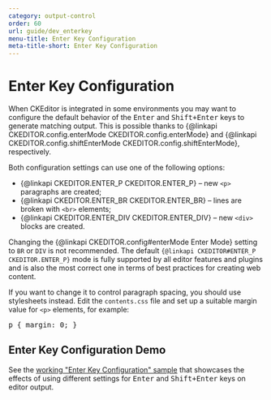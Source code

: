 ```yaml
---
category: output-control
order: 60
url: guide/dev_enterkey
menu-title: Enter Key Configuration
meta-title-short: Enter Key Configuration
---
```

<!--
Copyright (c) 2003-2017, CKSource - Frederico Knabben. All rights reserved.
For licensing, see LICENSE.md.
-->

# Enter Key Configuration

When CKEditor is integrated in some environments you may want to configure the default behavior of the <kbd>Enter</kbd> and <kbd>Shift+Enter</kbd> keys to generate matching output. This is possible thanks to {@linkapi CKEDITOR.config.enterMode CKEDITOR.config.enterMode} and {@linkapi CKEDITOR.config.shiftEnterMode CKEDITOR.config.shiftEnterMode}, respectively.

Both configuration settings can use one of the following options:

* {@linkapi CKEDITOR.ENTER_P CKEDITOR.ENTER_P} &ndash; new `<p>` paragraphs are created;
* {@linkapi CKEDITOR.ENTER_BR CKEDITOR.ENTER_BR} &ndash; lines are broken with `<br>` elements;
* {@linkapi CKEDITOR.ENTER_DIV CKEDITOR.ENTER_DIV} &ndash; new `<div>` blocks are created.

<info-box hint=""> <p> 	Changing the {@linkapi CKEDITOR.config#enterMode Enter Mode} 	setting to <code>BR</code> or <code>DIV</code> is not recommended. The default 	<code>{@linkapi CKEDITOR#ENTER_P CKEDITOR.ENTER_P}</code> 	mode is fully supported by all editor features and plugins and is also the most correct one 	in terms of best practices for creating web content. </p> <p> 	If you want to change it to control paragraph spacing, you should use stylesheets instead. Edit the 	<code>contents.css</code> file and set up a suitable margin value for <code>&lt;p&gt;</code> 	elements, for example: <pre>p { margin: 0; }</pre> </p>
</info-box>

## Enter Key Configuration Demo

See the [working "Enter Key Configuration" sample](https://sdk.ckeditor.com/samples/enterkey.html) that showcases the effects of using different settings for <kbd>Enter</kbd> and <kbd>Shift+Enter</kbd> keys on editor output.
